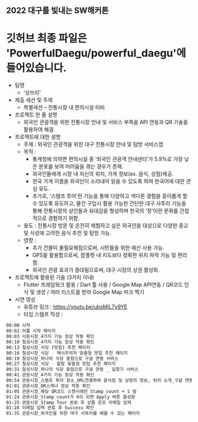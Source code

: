 ## 2022 대구를 빛내는 SW해커톤

# 깃허브 최종 파일은 'PowerfulDaegu/powerful_daegu'에 들어있습니다.

* 팀명
  * ‘상쓰리’
* 제출 세션 및 주제
  * 특별세션 – 전통시장 내 편의시설 미비
* 프로젝트 한 줄 설명
  * 외국인 관광객을 위한 전통시장 안내 및 서비스 부족을 API 연동과 QR 기술을 활용하여 해결
* 프로젝트에 대한 설명
  * 주제 : 외국인 관광객을 위한 대구 전통시장 안내 및 탐방 서비스앱
  * 목적 : 
    * 통계청에 의하면 편의시설 중 ‘외국인 관광객 안내센터’가 5.9%로 가장 낮은 분포를 보여 어려움을 겪는 경우가 존재. 
    * 외국인들에게 시장 내 자신의 위치, 가게 정보(ex. 음식, 상점)제공. 
    * 한국 가게 이름을 외국인이 소리내어 읽을 수 있도록 하여 한국어에 대한 관심 유도.
    * 추가로, ‘스탬프 투어’란 기능을 통해 다양하고 색다른 경험을 흥미롭게 할 수 있도록 유도하고, 물건 구입시 활용 가능한 간단한 대구 사투리 기능을 통해 전통시장의 상인들과 유대감을 형성하며 한국의 ‘정’이란 문화를 간접적으로 경험하기 위함.
  * 용도 : 전통시장 방문 및 온전히 체험하고 싶은 외국인을 대상으로 다양한 종교 및 식성에 고려한 음식 추천 및 탐방 가능.
  * 영향 : 
    * 추가 건물이 불필요해짐으로써, 시민들을 위한 예산 사용 가능. 
    * GPS를 활용함으로써, 팜플렛 내 지도보다 정확한 위치 파악 가능 및 편리함. 
    * 외국인 관광 효과가 증대됨으로써, 대구 시장의 상권 활성화.
* 프로젝트에 활용된 기술 (3가지 이내)
  * Flutter 프레임워크 활용 / Dart 툴 사용 / Google Map API연동 / QR코드 인식 및 생성 / 여러 리스트를 받아 Google Map 마크 찍기
* 시연 영상
  * 유튜브 링크 : https://youtu.be/ubsMjL7y9YE
  * 타임 스템프 작성 :
```sh
00:00 시작
00:02 어플 시작 페이지
00:03 서문시장_4가지 기능 정상 작동 확인
00:10 칠성시장_4가지 기능 정상 작동 확인
00:13 칠성시장_식당 (맛집) 추천 페이지
00:16 칠성시장_식당 - 채식주의자 맞춤형 맛집 추천 페이지
00:19 칠성시장_하나의 식당 중점으로 구글 연동 서비스
00:27 칠성시장_식당 - 할랄 맞춤형 맛집 추천 페이지
00:31 칠성시장_하나의 식당 중점으로 구글 연동 _ 길찾기 서비스
00:41 관문시장_4가지 기능 정상 작동 확인
00:54 관문시장_스탬프 투어 장소_URL연결하여 음식점 및 상점의 정보, 위치 소개_구글 연동 서비스
01:01 관문시장_QR스캐너 정상 작동 확인
01:05 관문시장_해당 QR코드 스캔시에만 Stamp count + 1 됨
01:24 관문시장_Stamp count가 6이 되면 Apply 버튼 활성화
01:25 관문시장_Stamp Tour 완료 후 상품 응모 이메일 입력 
01:28 이메일 입력 완료 후 Success 확인
01:35 관문시장_외국인을 위한 대구 사투리를 배울 수 있는 페이지
 
```

